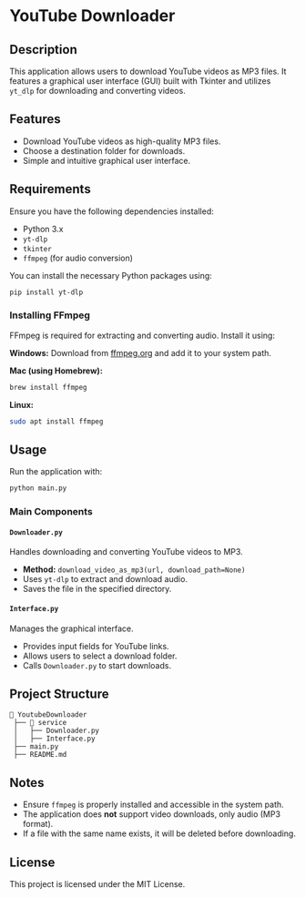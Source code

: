 # YouTube Downloader

## Description
This application allows users to download YouTube videos as MP3 files. It features a graphical user interface (GUI) built with Tkinter and utilizes `yt_dlp` for downloading and converting videos.

## Features
- Download YouTube videos as high-quality MP3 files.
- Choose a destination folder for downloads.
- Simple and intuitive graphical user interface.

## Requirements
Ensure you have the following dependencies installed:

- Python 3.x
- `yt-dlp`
- `tkinter`
- `ffmpeg` (for audio conversion)

You can install the necessary Python packages using:
```sh
pip install yt-dlp
```

### Installing FFmpeg
FFmpeg is required for extracting and converting audio. Install it using:

**Windows:** Download from [ffmpeg.org](https://ffmpeg.org/) and add it to your system path.

**Mac (using Homebrew):**
```sh
brew install ffmpeg
```

**Linux:**
```sh
sudo apt install ffmpeg
```

## Usage
Run the application with:
```sh
python main.py
```

### Main Components

#### `Downloader.py`
Handles downloading and converting YouTube videos to MP3.
- **Method:** `download_video_as_mp3(url, download_path=None)`
- Uses `yt-dlp` to extract and download audio.
- Saves the file in the specified directory.

#### `Interface.py`
Manages the graphical interface.
- Provides input fields for YouTube links.
- Allows users to select a download folder.
- Calls `Downloader.py` to start downloads.

## Project Structure
```
📂 YoutubeDownloader
 ├── 📂 service
 │   ├── Downloader.py
 │   ├── Interface.py
 ├── main.py
 ├── README.md
```

## Notes
- Ensure `ffmpeg` is properly installed and accessible in the system path.
- The application does **not** support video downloads, only audio (MP3 format).
- If a file with the same name exists, it will be deleted before downloading.

## License
This project is licensed under the MIT License.
